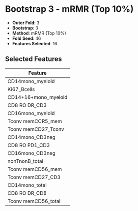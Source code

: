 # Bootstrap 3 - mRMR (Top 10%)

- **Outer Fold**: 3
- **Bootstrap**: 3
- **Method**: mRMR (Top 10%)
- **Fold Seed**: 46
- **Features Selected**: 16

## Selected Features

| Feature |
|---------|
| CD14mono_myeloid |
| Ki67_Bcells |
| CD14+16+mono_myeloid |
| CD8 RO DR_CD3 |
| CD16mono_myeloid |
| Tconv memCCR5_mem |
| Tconv memCD27_Tconv |
| CD14mono_CD3neg |
| CD8 RO PD1_CD3 |
| CD16mono_CD3neg |
| nonTnonB_total |
| Tconv memCD56_mem |
| Tconv memCD27_CD3 |
| CD14mono_total |
| CD8 RO DR_CD8 |
| Tconv memCD56_total |
